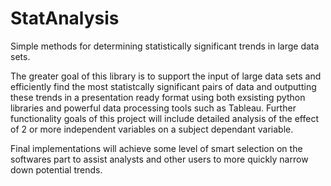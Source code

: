 # StatAnalysis
Simple methods for determining statistically significant trends in large data sets.

The greater goal of this library is to support the input of large data sets and efficiently find the most statistcally significant pairs of data and outputting these trends in a presentation ready format using both exsisting python libraries and powerful data processing tools such as Tableau. Further functionality goals of this project will include detailed analysis of the effect of 2 or more independent variables on a subject dependant variable.

Final implementations will achieve some level of smart selection on the softwares part to assist analysts and other users to more quickly narrow down potential trends.
